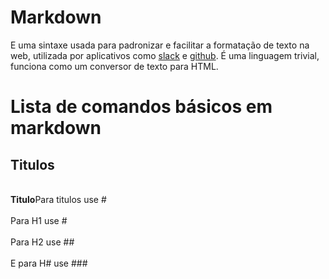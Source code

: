 # Markdown

E uma sintaxe usada para padronizar e facilitar a formatação de texto na web, utilizada por aplicativos como 
[slack](https://slack.com/intl/pt-br) e [github](https://github.com/). É uma linguagem trivial, funciona como um conversor de texto para HTML.

# Lista de comandos básicos em markdown

## Titulos
<br>**Titulo**Para titulos use # </br>
<br>Para H1 use #</br>
<br>Para H2 use ## </br>
<br>E para H# use ### </br>

